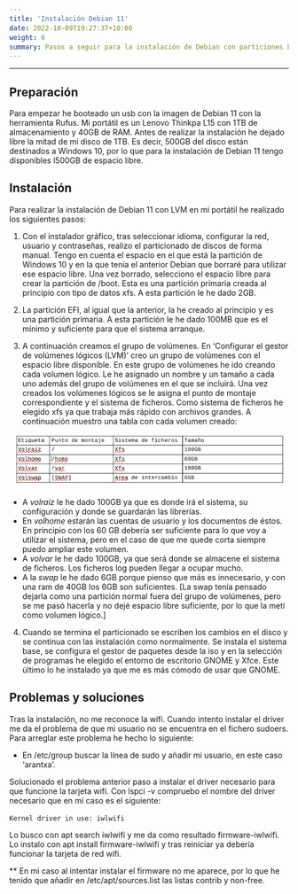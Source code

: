 ```yaml
---
title: 'Instalación Debian 11'
date: 2022-10-09T19:27:37+10:00
weight: 6
summary: Pasos a seguir para la instalación de Debian con particiones LVM.
---
```

___________

## Preparación

Para empezar he booteado un usb con la imagen de Debian 11 con la herramienta Rufus.
Mi portátil es un Lenovo Thinkpa L15 con 1TB de almacenamiento y 40GB de RAM. Antes de realizar la instalación he dejado libre la mitad de mi disco de 1TB. Es decir, 500GB del disco están destinados a Windows 10, por lo que para la instalación de Debian 11 tengo disponibles l500GB de espacio libre.


## Instalación

Para realizar la instalación de Debian 11 con LVM en mi portátil he realizado los siguientes pasos:

1. Con el instalador gráfico, tras seleccionar idioma, configurar la red, usuario y contraseñas, realizo el particionado de discos de forma manual. Tengo en cuenta el espacio en el que está la partición de Windows 10 y en la que tenía el anterior Debian que borraré para utilizar ese espacio libre. Una vez borrado, selecciono el espacio libre para crear la partición de /boot. Esta es una partición primaria creada al principio con tipo de datos xfs. A esta partición le he dado 2GB.

2. La partición EFI, al igual que la anterior, la he creado al principio y es una partición primaria. A esta partición le he dado 100MB que es el mínimo y suficiente para que el sistema arranque.


3. A continuación creamos el grupo de volúmenes. En ‘Configurar el gestor de volúmenes lógicos (LVM)’ creo un grupo de volúmenes con el espacio libre disponible. En este grupo de volúmenes he ido creando cada volumen lógico. Le he asignado un nombre y un tamaño a cada uno además del grupo de volúmenes en el que se incluirá.
Una vez creados los volúmenes lógicos se le asigna el punto de montaje correspondiente y el sistema de ficheros.
Como sistema de ficheros he elegido xfs ya que trabaja más rápido con archivos grandes. A continuación muestro una tabla con cada volumen creado:

![tabla](tabla_lvm.png)

  - A *volraiz* le he dado 100GB ya que es donde irá el sistema, su configuración y donde se guardarán las librerías.
  - En *volhome* estarán las cuentas de usuario y los documentos de éstos. En principio con los 60 GB debería ser suficiente para lo que voy a utilizar el sistema, pero en el caso de que me quede corta siempre puedo ampliar este volumen.
  - A *volvar* le he dado 100GB, ya que será donde se almacene el sistema de ficheros. Los ficheros log pueden llegar a ocupar mucho.
  - A la *swap* le he dado 6GB porque pienso que más es innecesario, y con una ram de 40GB los 6GB son suficientes. [La swap tenía pensado dejarla como una partición normal fuera del grupo de volúmenes, pero se me pasó hacerla y no dejé espacio libre suficiente, por lo que la metí como volumen lógico.]

4. Cuando se termina el particionado se escriben los cambios en el disco y se continua con las instalación como normalmente.
Se instala el sistema base, se configura el gestor de paquetes desde la iso y en la selección de programas he elegido el entorno de escritorio GNOME y Xfce. Este último lo he instalado ya que me es más cómodo de usar que GNOME.


## Problemas y soluciones

Tras la instalación, no me reconoce la wifi. Cuando intento instalar el driver me da el problema de que mi usuario no se encuentra en el fichero sudoers. Para arreglar este problema he hecho lo siguiente:

- En /etc/group buscar la línea de sudo y añadir mi usuario, en este caso ‘arantxa’.

Solucionado el problema anterior paso a instalar el driver necesario para que funcione la tarjeta wifi. Con lspci -v compruebo el nombre del driver necesario que en mi caso es el siguiente:

`Kernel driver in use: iwlwifi`

Lo busco con apt search iwlwifi y me da como resultado firmware-iwlwifi. Lo instalo con apt install firmware-iwlwifi y tras reiniciar ya debería funcionar la tarjeta de red wifi.

** En mi caso al intentar instalar el firmware no me aparece, por lo que he tenido que añadir en /etc/apt/sources.list las listas contrib y non-free.
